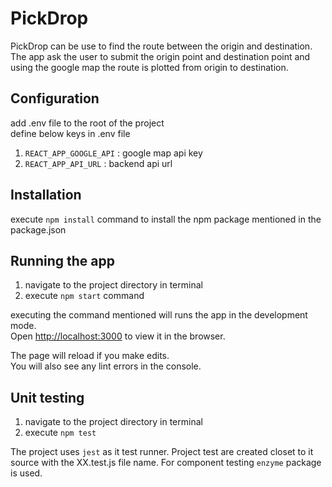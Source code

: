 
# PickDrop
PickDrop can be use to find the route between the origin and destination. The app ask the user to submit the origin point and destination point and using the google map the route is plotted from origin to destination.

## Configuration

add .env file to the root of the project<br/>
define below keys in .env file<br/>
1. `REACT_APP_GOOGLE_API` : google map api key
2. `REACT_APP_API_URL` : backend api url

## Installation

execute `npm install` command to install the npm package mentioned in the package.json 

## Running the app
1. navigate to the project directory in terminal
2. execute `npm start` command

executing the command mentioned will runs the app in the development mode.<br>
Open [http://localhost:3000](http://localhost:3000) to view it in the browser.

The page will reload if you make edits.<br>
You will also see any lint errors in the console.

## Unit testing

1. navigate to the project directory in terminal
2. execute `npm test`

The project uses `jest` as it test runner. Project test are created closet to it source with the XX.test.js file name. For component testing `enzyme` package is used.



